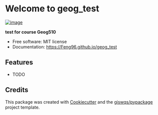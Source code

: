 # Welcome to geog_test


[![image](https://img.shields.io/pypi/v/geog_test.svg)](https://pypi.python.org/pypi/geog_test)


**test for course Geog510**


-   Free software: MIT license
-   Documentation: <https://Feng96.github.io/geog_test>
    

## Features

-   TODO

## Credits

This package was created with [Cookiecutter](https://github.com/cookiecutter/cookiecutter) and the [giswqs/pypackage](https://github.com/giswqs/pypackage) project template.
